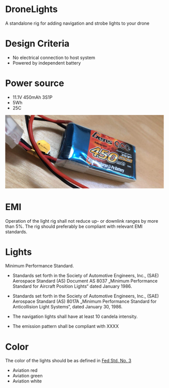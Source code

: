 # DroneLights
A standalone rig for adding navigation and strobe lights to your drone

# Design Criteria
* No electrical connection to host system
* Powered by independent battery

# Power source
* 11.1V 450mAh 3S1P
* 5Wh
* 25C

![Battery](https://github.com/arildj78/DroneLights/raw/master/images/IMG_8416.JPG)

# EMI
Operation of the light rig shall not reduce up- or downlink ranges by more than 5%. The rig should preferably be compliant with relevant EMI standards.

# Lights
Minimum Performance Standard.
* Standards set forth in the Society of Automotive Engineers, Inc., (SAE) Aerospace Standard (AS) Document AS 8037 „Minimum Performance Standard for Aircraft Position Lights“ dated January 1986.
* Standards set forth in the Society of Automotive Engineers, Inc., (SAE) Aerospace Standard (AS) 8017A „Minimum Performance Standard for Anticollision Light Systems“, dated January 30, 1986.


* The navigation lights shall have at least 10 candela intensity.
* The emission pattern shall be compliant with XXXX

# Color
The color of the lights should be as defined in [Fed Std. No. 3][FS3]
* Aviation red
* Aviation green
* Aviation white


[FS3]: /requirements/FED-STD-3.PDF
